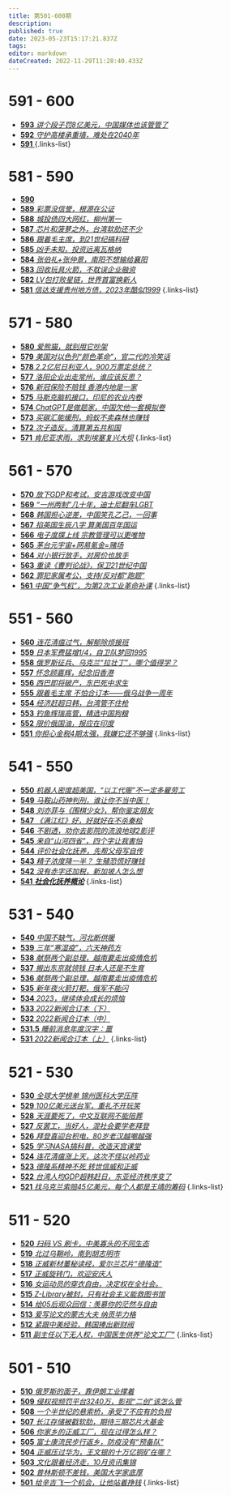 ```yaml
---
title: 第501-600期
description: 
published: true
date: 2023-05-23T15:17:21.837Z
tags: 
editor: markdown
dateCreated: 2022-11-29T11:28:40.433Z
---
```


# 591 - 600
- [**593** *讲个段子罚8亿美元，中国媒体也该管管了*](./501-600/592.md)
- [**592** *守护高楼承重墙，难处在2040年*](./501-600/592.md)
- [**591** ](./501-600/591.md)
{.links-list}

# 581 - 590
- [**590** ](./501-600/590.md)
- [**589** *彩票没信誉，根源在公证*](./501-600/589.md)
- [**588** *城投债四大网红，柳州第一*](./501-600/588.md)
- [**587** *芯片和菠萝之外，台湾软肋还不少*](./501-600/587.md)
- [**586** *跟着毛主席，到21世纪搞科研*](./501-600/586.md)
- [**585** *凶手未知，投资远离瓦格纳*](./501-600/585.md)
- [**584** *张伯礼+张仲景，南阳不想输给襄阳*](./501-600/584.md)
- [**583** *回收玩具火箭，不耽误企业融资*](./501-600/583.md)
- [**582** *LV包打败星链，世界首富换新人*](./501-600/582.md)
- [**581** *信达支援贵州地方债，2023年酷似1999*](./501-600/581.md)
{.links-list}

# 571 - 580
- [**580** *爱熊猫，就别用它吵架*](./501-600/580.md)
- [**579** *美国对以色列“颜色革命”，官二代的冷笑话*](./501-600/579.md)
- [**578** *2.2亿尼日利亚人，900万票定总统？*](./501-600/578.md)
- [**577** *洛阳企业出走常州，谁应该反思？*](./501-600/577.md)
- [**576** *新冠保险不赔钱 香港内地是一家*](./501-600/576.md)
- [**575** *马斯克脑机接口，印尼的农业内卷*](./501-600/575.md)
- [**574** *ChatGPT是做题家，中国欠他一套模拟卷*](./501-600/574.md)
- [**573** *买碳汇能缓刑，蚂蚁不卖森林也赚钱*](./501-600/573.md)
- [**572** *次子造反，清算第五共和国*](./501-600/572.md)
- [**571** *肯尼亚求雨，求到埃塞复兴大坝*](./501-600/571.md)
{.links-list}

# 561 - 570
- [**570** *放下GDP和考试，安吉游戏改变中国*](./501-600/570.md)
- [**569** *“一州两制”几十年，迪士尼翻车LGBT*](./501-600/569.md)
- [**568** *韩国担心逆差，中国笑孔乙己，一回事*](./501-600/568.md)
- [**567** *掐英国生辰八字 算美国百年国运*](./501-600/567.md)
- [**566** *电子度牒上线 宗教管理可以更唯物*](./501-600/566.md)
- [**565** *茅台元宇宙+网易氪金=赌场*](./501-600/565.md)
- [**564** *对小银行放手，对房价也放手*](./501-600/564.md)
- [**563** *重读《曹刿论战》，保卫21世纪中国*](./501-600/563.md)
- [**562** *罪犯家属考公，支持/反对都“跑题”*](./501-600/562.md)
- [**561** *中国“争气机”，为第2次工业革命补课*](./501-600/561.md)
{.links-list}

# 551 - 560
- [**560** *连花清瘟过气，解郁除烦接班*](./501-600/560.md)
- [**559** *日本军费猛增1/4，自卫队梦回1995*](./501-600/559.md)
- [**558** *俄罗斯征兵、乌克兰“拉壮丁”，哪个值得学？*](./501-600/558.md)
- [**557** *怀念顾嘉辉，纪念旧香港*](./501-600/557.md)
- [**556** *西巴即将破产，东巴死中求生*](./501-600/556.md)
- [**555** *跟着毛主席 不怕合订本——俄乌战争一周年*](./501-600/555.md)
- [**554** *经济赶超日韩，台湾管不住枪*](./501-600/554.md)
- [**553** *钓鱼辉瑞高管，精选中国狗粮*](./501-600/553.md)
- [**552** *限价俄国油，报应在印度*](./501-600/552.md)
- [**551** *你担心金税4期太强，我嫌它还不够强*](./501-600/551.md)
{.links-list}

# 541 - 550
- [**550** *机器人密度超美国，“以工代赈”不一定多雇劳工*](./501-600/550.md)
- [**549** *马鞍山药神判刑，谁让你不当中医！*](./501-600/549.md)
- [**548** *刘亦菲与《围棋少女》，帮你鉴定朋友*](./501-600/548.md)
- [**547** *《满江红》好，好就好在不杀秦桧*](./501-600/547.md)
- [**546** *不剧透，劝你去影院的流浪地球2影评*](./501-600/546.md)
- [**545** *来自“山河四省”，四个字让我害怕*](./501-600/545.md)
- [**544** *评价社会化抚养，先帮父母写自传*](./501-600/544.md)
- [**543** *精子浓度降一半？ 生殖恐慌好赚钱*](./501-600/543.md)
- [**542** *没有赤字还加税，新加坡人怎么想*](./501-600/542.md)
- [**541** ***社会化抚养概论***](./501-600/541.md)
{.links-list}

# 531 - 540
- [**540** *中国不缺气，河北断供暖*](./501-600/540.md)
- [**539** *三年“寒湿疫”，六天神药方*](./501-600/539.md)
- [**538** *献祭两个副总理，越南要走出疫情危机*](./501-600/538.md)
- [**537** *搬出东京就领钱 日本人还是不生育*](./501-600/537.md)
- [**536** *献祭两个副总理，越南要走出疫情危机*](./501-600/536.md)
- [**535** *新年夜火箭打靶，俄军不能闪*](./501-600/535.md)
- [**534** *2023，继续体会成长的烦恼*](./501-600/534.md)
- [**533** *2022新闻合订本（下）*](./501-600/533.md)
- [**532** *2022新闻合订本（中）*](./501-600/532.md)
- [**531.5** *睡前消息年度汉字：噩*](531-2)
- [**531** *2022新闻合订本（上）*](./501-600/531.md)
{.links-list}

# 521 - 530
- [**530** *全球大学榜单 锦州医科大学压阵*](./501-600/530.md)
- [**529** *100亿美元送台军，重礼不开玩笑*](./501-600/529.md)
- [**528** *天涯要死了，中文互联网不能陪葬*](./501-600/528.md)
- [**527** *反罢工，当好人，混社会要学老拜登*](./501-600/527.md)
- [**526** *拜登喜迎台积电，80岁老汉越嘲越强*](./501-600/526.md)
- [**525** *学习NASA搞科普，改造天宫课堂*](./501-600/525.md)
- [**524** *连花清瘟涨上天，这次不怪以岭药业*](./501-600/524.md)
- [**523** *德隆系精神不死 转世信威和正威*](./501-600/523.md)
- [**522** *台湾人均GDP超韩赶日，东亚经济秩序变了*](./501-600/522.md)
- [**521** *找乌克兰索赔45亿美元，每个人都是王靖的筹码*](./501-600/521.md)
{.links-list}

# 511 - 520
- [**520** *扫码 VS 刷卡，中美寡头的不同生态*](./501-600/520.md)
- [**519** *北过乌鞘岭，南到胡志明市*](./501-600/519.md)
- [**518** *正威新材董秘读经，爱尔兰芯片“德隆造”*](./501-600/518.md)
- [**517** *正威旋转门，欢迎安庆人*](./501-600/517.md)
- [**516** *女运动员的穿衣自由，决定权在全社会。*](./501-600/516.md)
- [**515** *Z-Library被封，只有社会主义能救图书馆*](./501-600/515.md)
- [**514** *给05后观众回信：羡慕你的茫然与自由*](./501-600/514.md)
- [**513** *爱写论文的蒙古大夫 纳贡毕力格*](./501-600/513.md)
- [**512** *紧跟中美经验，韩国捧出新财阀*](./501-600/512.md)
- [**511** *副主任以下无人权，中国医生供养“论文工厂”*](./501-600/511.md)
{.links-list}

# 501 - 510
- [**510** *俄罗斯的面子，靠伊朗工业撑着*](./501-600/510.md)
- [**509** *侵权视频罚平台3240万，影视“二创”该怎么管*](./501-600/509.md)
- [**508** *一个半世纪的悬索桥，承受了不应有的负担*](./501-600/508.md)
- [**507** *长江存储被戳软肋，期待三期芯片大基金*](./501-600/507.md)
- [**506** *你家乡的正威工厂，现在过得怎么样？*](./501-600/506.md)
- [**505** *富士康流民步行返乡，防疫没有“预备队”*](./501-600/505.md)
- [**504** *正威压过华为，王文银的十万亿铜矿在哪？*](./501-600/504.md)
- [**503** *文化跟着经济走，10月资讯集锦*](./501-600/503.md)
- [**502** *普林斯顿不差钱，美国大学家底厚*](./501-600/502.md)
- [**501** *给辛吉飞一个机会，让他站着挣钱*](./501-600/501.md)
{.links-list}
